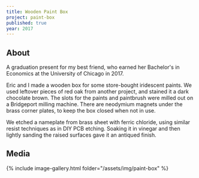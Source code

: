 ```yaml
---
title: Wooden Paint Box
project: paint-box
published: true
year: 2017
---
```

## About
A graduation present for my best friend, who earned her Bachelor's in Economics at the University of Chicago in 2017.

Eric and I made a wooden box for some store-bought iridescent paints. We used leftover pieces of red oak from another project, and stained it a dark chocolate brown. The slots for the paints and paintbrush were milled out on a Bridgeport milling machine. There are neodymium magnets under the brass corner plates, to keep the box closed when not in use.

We etched a nameplate from brass sheet with ferric chloride, using similar resist techniques as in DIY PCB etching. Soaking it in vinegar and then lightly sanding the raised surfaces gave it an antiqued finish.


## Media
{% include image-gallery.html folder="/assets/img/paint-box" %} 
